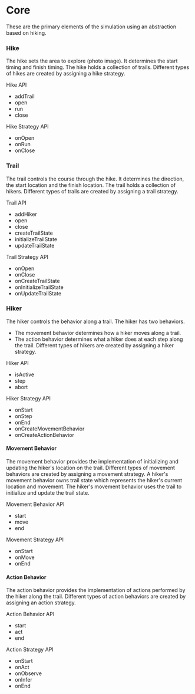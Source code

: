 # Core
These are the primary elements of the simulation using an abstraction
based on hiking.

### Hike
The hike sets the area to explore (photo image).
It determines the start timing and finish timing.
The hike holds a collection of trails.
Different types of hikes are created by assigning a hike strategy.

Hike API
- addTrail
- open
- run
- close

Hike Strategy API
- onOpen
- onRun
- onClose

### Trail
The trail controls the course through the hike.
It determines the direction, the start location and the finish location.
The trail holds a collection of hikers.
Different types of trails are created by assigning a trail strategy.

Trail API
- addHiker
- open
- close
- createTrailState
- initializeTrailState
- updateTrailState

Trail Strategy API
- onOpen
- onClose
- onCreateTrailState
- onInitializeTrailState
- onUpdateTrailState

### Hiker
The hiker controls the behavior along a trail.
The hiker has two behaviors.
- The movement behavior determines how a hiker moves along a trail.
- The action behavior determines what a hiker does at each step along the trail.
Different types of hikers are created by assigning a hiker strategy.

Hiker API
- isActive
- step
- abort

Hiker Strategy API
- onStart
- onStep
- onEnd
- onCreateMovementBehavior
- onCreateActionBehavior

#### Movement Behavior
The movement behavior provides the implementation of initializing and updating the hiker's location on the trail.
Different types of movement behaviors are created by assigning a movement strategy.
A hiker's movement behavior owns trail state which represents the hiker's current location and movement.
The hiker's movement behavior uses the trail to initialize and update the trail state.

Movement Behavior API
- start
- move
- end

Movement Strategy API
- onStart
- onMove
- onEnd

#### Action Behavior
The action behavior provides the implementation of actions performed by the hiker along the trail.
Different types of action behaviors are created by assigning an action strategy.

Action Behavior API
- start
- act
- end

Action Strategy API
- onStart
- onAct
- onObserve
- onInfer
- onEnd

